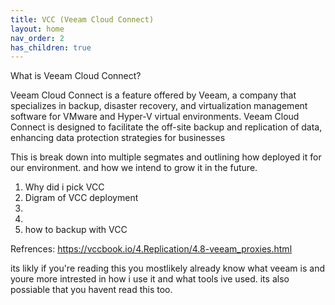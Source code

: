 ```yaml
---
title: VCC (Veeam Cloud Connect)
layout: home
nav_order: 2
has_children: true
---
```


What is Veeam Cloud Connect?

Veeam Cloud Connect is a feature offered by Veeam, a company that specializes in backup, disaster recovery, and virtualization management software for VMware and Hyper-V virtual environments. Veeam Cloud Connect is designed to facilitate the off-site backup and replication of data, enhancing data protection strategies for businesses

This is break down into multiple segmates and outlining how deployed it for our environment. and how we intend to grow it in the future.

1. Why did i pick VCC
2. Digram of VCC deployment
3. 
4. 
5. how to backup with VCC

Refrences: https://vccbook.io/4.Replication/4.8-veeam_proxies.html

its likly if you're reading this you mostlikely already know what veeam is and youre more intrested in how i use it and what tools ive used. its also possiable that you havent read this too.